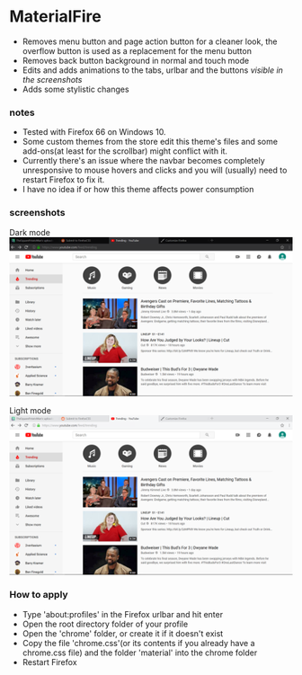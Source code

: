 # MaterialFire
+ Removes menu button and page action button for a cleaner look, the overflow button is used as a replacement for the menu button
+ Removes back button background in normal and touch mode
+ Edits and adds animations to the tabs, urlbar and the buttons *visible in the screenshots*
+ Adds some stylistic changes

### notes 
+ Tested with Firefox 66 on Windows 10.
+ Some custom themes from the store edit this theme's files and some add-ons(at least for the scrollbar) might conflict with it.
+ Currently there's an issue where the navbar becomes completely unresponsive to mouse hovers and clicks and you will (usually) need to   restart Firefox to fix it.
+ I have no idea if or how this theme affects power consumption 

### screenshots

Dark mode
![](screenshots/darkmode.png)
 
Light mode
![](screenshots/lightmode.png)


### How to apply
+ Type 'about:profiles' in the Firefox urlbar and hit enter
+ Open the root directory folder of your profile
+ Open the 'chrome' folder, or create it if it doesn't exist
+ Copy the file 'chrome.css'(or its contents if you already have a chrome.css file) and the folder 'material' into the chrome folder
+ Restart Firefox
